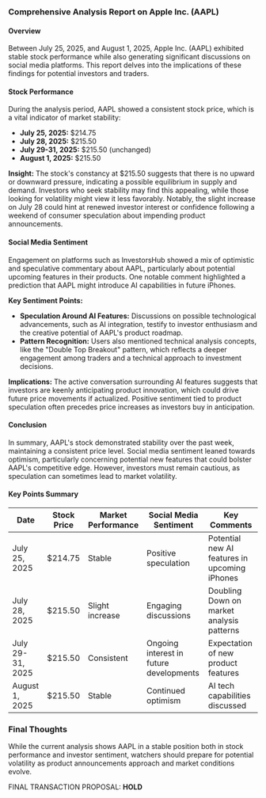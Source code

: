 ### Comprehensive Analysis Report on Apple Inc. (AAPL) 

#### Overview
Between July 25, 2025, and August 1, 2025, Apple Inc. (AAPL) exhibited stable stock performance while also generating significant discussions on social media platforms. This report delves into the implications of these findings for potential investors and traders.

#### Stock Performance
During the analysis period, AAPL showed a consistent stock price, which is a vital indicator of market stability:

- **July 25, 2025:** $214.75
- **July 28, 2025:** $215.50
- **July 29-31, 2025:** $215.50 (unchanged)
- **August 1, 2025:** $215.50

**Insight:** 
The stock's constancy at $215.50 suggests that there is no upward or downward pressure, indicating a possible equilibrium in supply and demand. Investors who seek stability may find this appealing, while those looking for volatility might view it less favorably. Notably, the slight increase on July 28 could hint at renewed investor interest or confidence following a weekend of consumer speculation about impending product announcements.

#### Social Media Sentiment
Engagement on platforms such as InvestorsHub showed a mix of optimistic and speculative commentary about AAPL, particularly about potential upcoming features in their products. One notable comment highlighted a prediction that AAPL might introduce AI capabilities in future iPhones.

**Key Sentiment Points:**
- **Speculation Around AI Features:** Discussions on possible technological advancements, such as AI integration, testify to investor enthusiasm and the creative potential of AAPL's product roadmap.
- **Pattern Recognition:** Users also mentioned technical analysis concepts, like the "Double Top Breakout" pattern, which reflects a deeper engagement among traders and a technical approach to investment decisions.

**Implications:** 
The active conversation surrounding AI features suggests that investors are keenly anticipating product innovation, which could drive future price movements if actualized. Positive sentiment tied to product speculation often precedes price increases as investors buy in anticipation.

#### Conclusion
In summary, AAPL's stock demonstrated stability over the past week, maintaining a consistent price level. Social media sentiment leaned towards optimism, particularly concerning potential new features that could bolster AAPL's competitive edge. However, investors must remain cautious, as speculation can sometimes lead to market volatility.

#### Key Points Summary

| Date           | Stock Price | Market Performance | Social Media Sentiment                     | Key Comments                                   |
|----------------|-------------|--------------------|-------------------------------------------|------------------------------------------------|
| July 25, 2025  | $214.75     | Stable              | Positive speculation                      | Potential new AI features in upcoming iPhones |
| July 28, 2025  | $215.50     | Slight increase     | Engaging discussions                      | Doubling Down on market analysis patterns      |
| July 29-31, 2025 | $215.50   | Consistent          | Ongoing interest in future developments   | Expectation of new product features            |
| August 1, 2025 | $215.50     | Stable              | Continued optimism                        | AI tech capabilities discussed                  |

### Final Thoughts
While the current analysis shows AAPL in a stable position both in stock performance and investor sentiment, watchers should prepare for potential volatility as product announcements approach and market conditions evolve. 

FINAL TRANSACTION PROPOSAL: **HOLD**